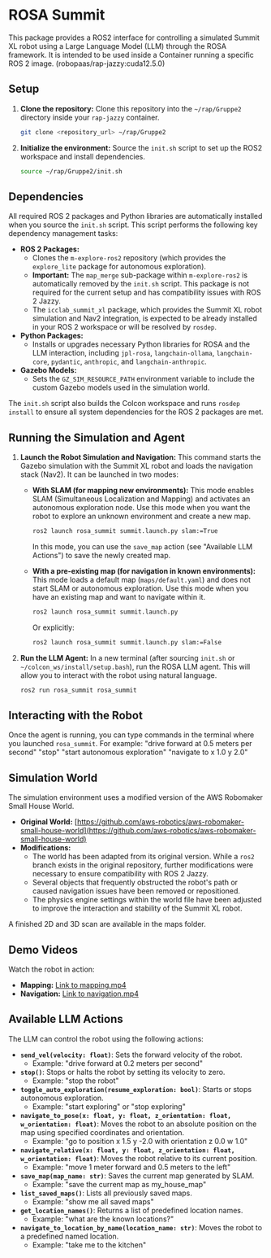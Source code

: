 # ROSA Summit

This package provides a ROS2 interface for controlling a simulated Summit XL robot using a Large Language Model (LLM) through the ROSA framework.
It is intended to be used inside a Container running a specific ROS 2 image. (robopaas/rap-jazzy:cuda12.5.0)

## Setup

1.  **Clone the repository:**
    Clone this repository into the `~/rap/Gruppe2` directory inside your `rap-jazzy` container.

    ```bash
    git clone <repository_url> ~/rap/Gruppe2
    ```

2.  **Initialize the environment:**
    Source the `init.sh` script to set up the ROS2 workspace and install dependencies.
    ```bash
    source ~/rap/Gruppe2/init.sh
    ```

## Dependencies

All required ROS 2 packages and Python libraries are automatically installed when you source the `init.sh` script. This script performs the following key dependency management tasks:

- **ROS 2 Packages:**
  - Clones the `m-explore-ros2` repository (which provides the `explore_lite` package for autonomous exploration).
  - **Important:** The `map_merge` sub-package within `m-explore-ros2` is automatically removed by the `init.sh` script. This package is not required for the current setup and has compatibility issues with ROS 2 Jazzy.
  - The `icclab_summit_xl` package, which provides the Summit XL robot simulation and Nav2 integration, is expected to be already installed in your ROS 2 workspace or will be resolved by `rosdep`.
- **Python Packages:**
  - Installs or upgrades necessary Python libraries for ROSA and the LLM interaction, including `jpl-rosa`, `langchain-ollama`, `langchain-core`, `pydantic`, `anthropic`, and `langchain-anthropic`.
- **Gazebo Models:**
  - Sets the `GZ_SIM_RESOURCE_PATH` environment variable to include the custom Gazebo models used in the simulation world.

The `init.sh` script also builds the Colcon workspace and runs `rosdep install` to ensure all system dependencies for the ROS 2 packages are met.

## Running the Simulation and Agent

1.  **Launch the Robot Simulation and Navigation:**
    This command starts the Gazebo simulation with the Summit XL robot and loads the navigation stack (Nav2). It can be launched in two modes:

    - **With SLAM (for mapping new environments):**
      This mode enables SLAM (Simultaneous Localization and Mapping) and activates an autonomous exploration node. Use this mode when you want the robot to explore an unknown environment and create a new map.

      ```bash
      ros2 launch rosa_summit summit.launch.py slam:=True
      ```

      In this mode, you can use the `save_map` action (see "Available LLM Actions") to save the newly created map.

    - **With a pre-existing map (for navigation in known environments):**
      This mode loads a default map (`maps/default.yaml`) and does not start SLAM or autonomous exploration. Use this mode when you have an existing map and want to navigate within it.
      ```bash
      ros2 launch rosa_summit summit.launch.py
      ```
      Or explicitly:
      ```bash
      ros2 launch rosa_summit summit.launch.py slam:=False
      ```

2.  **Run the LLM Agent:**
    In a new terminal (after sourcing `init.sh` or `~/colcon_ws/install/setup.bash`), run the ROSA LLM agent. This will allow you to interact with the robot using natural language.
    ```bash
    ros2 run rosa_summit rosa_summit
    ```

## Interacting with the Robot

Once the agent is running, you can type commands in the terminal where you launched `rosa_summit`. For example:
"drive forward at 0.5 meters per second"
"stop"
"start autonomous exploration"
"navigate to x 1.0 y 2.0"

## Simulation World

The simulation environment uses a modified version of the AWS Robomaker Small House World.

- **Original World:** [https://github.com/aws-robotics/aws-robomaker-small-house-world](https://github.com/aws-robotics/aws-robomaker-small-house-world)
- **Modifications:**
  - The world has been adapted from its original version. While a `ros2` branch exists in the original repository, further modifications were necessary to ensure compatibility with ROS 2 Jazzy.
  - Several objects that frequently obstructed the robot's path or caused navigation issues have been removed or repositioned.
  - The physics engine settings within the world file have been adjusted to improve the interaction and stability of the Summit XL robot.

A finished 2D and 3D scan are available in the maps folder.

## Demo Videos

Watch the robot in action:

- **Mapping:** [Link to mapping.mp4](./demo/mapping.mp4)
- **Navigation:** [Link to navigation.mp4](./demo/navigation.mp4)

## Available LLM Actions

The LLM can control the robot using the following actions:

- **`send_vel(velocity: float)`**: Sets the forward velocity of the robot.
  - Example: "drive forward at 0.2 meters per second"
- **`stop()`**: Stops or halts the robot by setting its velocity to zero.
  - Example: "stop the robot"
- **`toggle_auto_exploration(resume_exploration: bool)`**: Starts or stops autonomous exploration.
  - Example: "start exploring" or "stop exploring"
- **`navigate_to_pose(x: float, y: float, z_orientation: float, w_orientation: float)`**: Moves the robot to an absolute position on the map using specified coordinates and orientation.
  - Example: "go to position x 1.5 y -2.0 with orientation z 0.0 w 1.0"
- **`navigate_relative(x: float, y: float, z_orientation: float, w_orientation: float)`**: Moves the robot relative to its current position.
  - Example: "move 1 meter forward and 0.5 meters to the left"
- **`save_map(map_name: str)`**: Saves the current map generated by SLAM.
  - Example: "save the current map as my_house_map"
- **`list_saved_maps()`**: Lists all previously saved maps.
  - Example: "show me all saved maps"
- **`get_location_names()`**: Returns a list of predefined location names.
  - Example: "what are the known locations?"
- **`navigate_to_location_by_name(location_name: str)`**: Moves the robot to a predefined named location.
  - Example: "take me to the kitchen"
